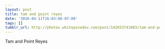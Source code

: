 ```yaml
---
layout: post
title: tam and point reyes
date: '2016-04-11T16:03:06-07:00'
tags: []
tumblr_url: http://photos.whitepinedev.com/post/142653741003/tam-and-point-reyes
---
```

Tam and Point Reyes
